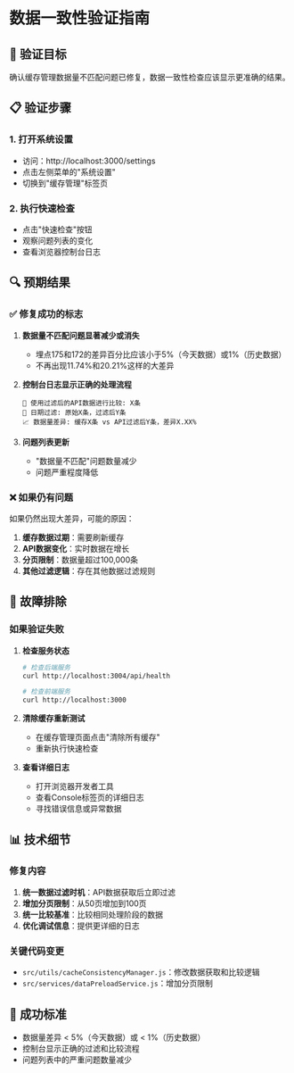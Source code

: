 # 数据一致性验证指南

## 🎯 验证目标
确认缓存管理数据量不匹配问题已修复，数据一致性检查应该显示更准确的结果。

## 📋 验证步骤

### 1. 打开系统设置
- 访问：http://localhost:3000/settings
- 点击左侧菜单的"系统设置"
- 切换到"缓存管理"标签页

### 2. 执行快速检查
- 点击"快速检查"按钮
- 观察问题列表的变化
- 查看浏览器控制台日志

## 🔍 预期结果

### ✅ 修复成功的标志
1. **数据量不匹配问题显著减少或消失**
   - 埋点175和172的差异百分比应该小于5%（今天数据）或1%（历史数据）
   - 不再出现11.74%和20.21%这样的大差异

2. **控制台日志显示正确的处理流程**
   ```
   🔧 使用过滤后的API数据进行比较: X条
   🧹 日期过滤: 原始X条，过滤后Y条
   📈 数据量差异: 缓存X条 vs API过滤后Y条，差异X.XX%
   ```

3. **问题列表更新**
   - "数据量不匹配"问题数量减少
   - 问题严重程度降低

### ❌ 如果仍有问题
如果仍然出现大差异，可能的原因：
1. **缓存数据过期**：需要刷新缓存
2. **API数据变化**：实时数据在增长
3. **分页限制**：数据量超过100,000条
4. **其他过滤逻辑**：存在其他数据过滤规则

## 🔧 故障排除

### 如果验证失败
1. **检查服务状态**
   ```bash
   # 检查后端服务
   curl http://localhost:3004/api/health
   
   # 检查前端服务
   curl http://localhost:3000
   ```

2. **清除缓存重新测试**
   - 在缓存管理页面点击"清除所有缓存"
   - 重新执行快速检查

3. **查看详细日志**
   - 打开浏览器开发者工具
   - 查看Console标签页的详细日志
   - 寻找错误信息或异常数据

## 📊 技术细节

### 修复内容
1. **统一数据过滤时机**：API数据获取后立即过滤
2. **增加分页限制**：从50页增加到100页
3. **统一比较基准**：比较相同处理阶段的数据
4. **优化调试信息**：提供更详细的日志

### 关键代码变更
- `src/utils/cacheConsistencyManager.js`：修改数据获取和比较逻辑
- `src/services/dataPreloadService.js`：增加分页限制

## 🎉 成功标准
- 数据量差异 < 5%（今天数据）或 < 1%（历史数据）
- 控制台显示正确的过滤和比较流程
- 问题列表中的严重问题数量减少
